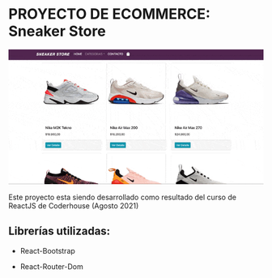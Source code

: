 # PROYECTO DE ECOMMERCE: Sneaker Store

![image](./Sneaker.gif)

Este proyecto esta siendo desarrollado como resultado del curso de ReactJS de Coderhouse (Agosto 2021) 


## Librerías utilizadas:

- React-Bootstrap

- React-Router-Dom

